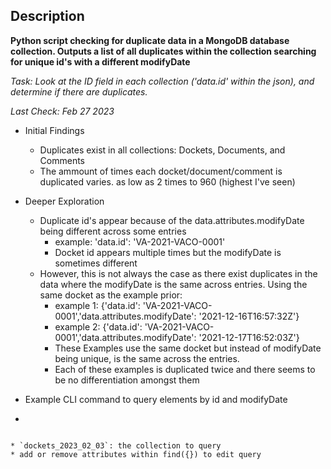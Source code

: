 ## Description

**Python script checking for duplicate data in a MongoDB database collection. Outputs a list of all duplicates within the collection searching for unique id's with a different modifyDate**

*Task: Look at the ID field in each collection ('data.id' within the json), and determine if there are duplicates.*

*Last Check: Feb 27 2023*

* Initial Findings
	* Duplicates exist in all collections: Dockets, Documents, and Comments
	* The ammount of times each docket/document/comment is duplicated varies. as low as 2 times to 960 (highest I've seen)

* Deeper Exploration
	* Duplicate id's appear because of the data.attributes.modifyDate being different across some entries
		* example: 'data.id': 'VA-2021-VACO-0001'
		* Docket id appears multiple times but the modifyDate is sometimes different
	* However, this is not always the case as there exist duplicates in the data where the modifyDate is the same across entries. Using the same docket as the example prior: 
		* example 1: {'data.id': 'VA-2021-VACO-0001','data.attributes.modifyDate': '2021-12-16T16:57:32Z'} 
		* example 2: {'data.id': 'VA-2021-VACO-0001','data.attributes.modifyDate': '2021-12-17T16:52:03Z'}
		* These Examples use the same docket but instead of modifyDate being unique, is the same across the entries. 
		* Each of these examples is duplicated twice and there seems to be no differentiation amongst them
* Example CLI command to query elements by id and modifyDate
*
```mongo mirrulations --eval 'db.dockets_2023_02_03.find({"data.id": "VA-2021-VACO-0001", "data.attributes.modifyDate": "2021-12-17T16:52:03Z"}).pretty()'
```
	* `dockets_2023_02_03`: the collection to query 
	* add or remove attributes within find({}) to edit query
